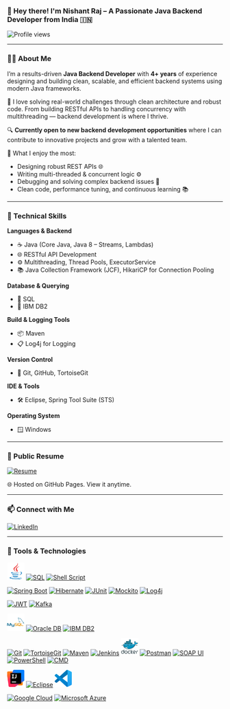 <h3 align="left">👋 Hey there! I'm Nishant Raj – A Passionate Java Backend Developer from India 🇮🇳</h3>

<p align="left">
  <img src="https://komarev.com/ghpvc/?username=nishantunderstand&label=Profile%20views&color=0e75b6&style=flat" alt="Profile views" />
</p>

---

### 🧑‍💻 About Me

I’m a results-driven **Java Backend Developer** with **4+ years** of experience designing and building clean, scalable, and efficient backend systems using modern Java frameworks.

🚀 I love solving real-world challenges through clean architecture and robust code. From building RESTful APIs to handling concurrency with multithreading — backend development is where I thrive.

🔍 **Currently open to new backend development opportunities** where I can contribute to innovative projects and grow with a talented team.

💬 What I enjoy the most:
- Designing robust REST APIs 🌐  
- Writing multi-threaded & concurrent logic ⚙️  
- Debugging and solving complex backend issues 🐛  
- Clean code, performance tuning, and continuous learning 📚

---

### 🔧 Technical Skills

**Languages & Backend**  
- ☕ Java (Core Java, Java 8 – Streams, Lambdas)  
- 🌐 RESTful API Development  
- ⚙️ Multithreading, Thread Pools, ExecutorService  
- 📚 Java Collection Framework (JCF), HikariCP for Connection Pooling  

**Database & Querying**  
- 🧠 SQL  
- 💾 IBM DB2  

**Build & Logging Tools**  
- 📦 Maven  
- 📋 Log4j for Logging  

**Version Control**  
- 🔁 Git, GitHub, TortoiseGit  

**IDE & Tools**  
- 🛠️ Eclipse, Spring Tool Suite (STS)  

**Operating System**  
- 🪟 Windows  

---

### 📄 Public Resume

[![Resume](https://img.shields.io/badge/View%20My%20Resume-PDF-informational?style=flat&logo=adobeacrobatreader&logoColor=white&color=E60023)](https://nishantunderstand.github.io/nishantunderstand/)

🌐 Hosted on GitHub Pages. View it anytime.

---

### 📫 Connect with Me

<a href="https://linkedin.com/in/nishantunderstand" target="_blank">
  <img src="https://raw.githubusercontent.com/rahuldkjain/github-profile-readme-generator/master/src/images/icons/Social/linked-in-alt.svg" alt="LinkedIn" width="30" height="30"/>
</a>

---

### 🧰 Tools & Technologies

<p align="left">
  <!-- Languages -->
  <a href="https://www.java.com" target="_blank"><img src="https://raw.githubusercontent.com/devicons/devicon/master/icons/java/java-original.svg" alt="Java" width="40" height="40"/></a>
  <a href="https://www.w3schools.com/sql/" target="_blank"><img src="https://www.svgrepo.com/show/331760/sql-database-generic.svg" alt="SQL" width="40" height="40"/></a>
  <a href="https://www.gnu.org/software/bash/" target="_blank"><img src="https://www.vectorlogo.zone/logos/gnu_bash/gnu_bash-icon.svg" alt="Shell Script" width="40" height="40"/></a>

  <!-- Frameworks & Libraries -->
  <a href="https://spring.io/" target="_blank"><img src="https://www.vectorlogo.zone/logos/springio/springio-icon.svg" alt="Spring Boot" width="40" height="40"/></a>
  <a href="https://hibernate.org/" target="_blank"><img src="https://www.vectorlogo.zone/logos/hibernate/hibernate-icon.svg" alt="Hibernate" width="40" height="40"/></a>
  <a href="https://junit.org/" target="_blank"><img src="https://upload.wikimedia.org/wikipedia/commons/8/82/JUnit_5_Banner.png" alt="JUnit" width="40" height="40"/></a>
  <a href="https://site.mockito.org/" target="_blank"><img src="https://avatars.githubusercontent.com/u/7554960?s=200&v=4" alt="Mockito" width="40" height="40"/></a>
  <a href="https://logging.apache.org/log4j/2.x/" target="_blank"><img src="https://seeklogo.com/images/A/apache-log4j-logo-C6CA282363-seeklogo.com.png" alt="Log4j" width="40" height="40"/></a>

  <!-- Microservices & Messaging -->
  <a href="https://jwt.io/" target="_blank"><img src="https://avatars.githubusercontent.com/u/82391485?s=280&v=4" alt="JWT" width="40" height="40"/></a>
  <a href="https://kafka.apache.org/" target="_blank"><img src="https://www.vectorlogo.zone/logos/apache_kafka/apache_kafka-icon.svg" alt="Kafka" width="40" height="40"/></a>

  <!-- Databases -->
  <a href="https://www.mysql.com/" target="_blank"><img src="https://raw.githubusercontent.com/devicons/devicon/master/icons/mysql/mysql-original-wordmark.svg" alt="MySQL" width="40" height="40"/></a>
  <a href="https://www.oracle.com/database/" target="_blank"><img src="https://www.vectorlogo.zone/logos/oracle/oracle-icon.svg" alt="Oracle DB" width="40" height="40"/></a>
  <a href="https://www.ibm.com/products/db2" target="_blank"><img src="https://www.ibm.com/favicon.ico" alt="IBM DB2" width="40" height="40"/></a>

  <!-- Tools -->
  <a href="https://git-scm.com/" target="_blank"><img src="https://www.vectorlogo.zone/logos/git-scm/git-scm-icon.svg" alt="Git" width="40" height="40"/></a>
  <a href="https://tortoisegit.org/" target="_blank"><img src="https://upload.wikimedia.org/wikipedia/en/e/e3/TortoiseGit_icon.png" alt="TortoiseGit" width="40" height="40"/></a>
  <a href="https://maven.apache.org/" target="_blank"><img src="https://www.vectorlogo.zone/logos/apache_maven/apache_maven-icon.svg" alt="Maven" width="40" height="40"/></a>
  <a href="https://www.jenkins.io/" target="_blank"><img src="https://www.vectorlogo.zone/logos/jenkins/jenkins-icon.svg" alt="Jenkins" width="40" height="40"/></a>
  <a href="https://www.docker.com/" target="_blank"><img src="https://raw.githubusercontent.com/devicons/devicon/master/icons/docker/docker-original-wordmark.svg" alt="Docker" width="40" height="40"/></a>
  <a href="https://www.postman.com/" target="_blank"><img src="https://www.vectorlogo.zone/logos/getpostman/getpostman-icon.svg" alt="Postman" width="40" height="40"/></a>
  <a href="https://www.soapui.org/" target="_blank"><img src="https://seeklogo.com/images/S/soapui-logo-95B6E76EAF-seeklogo.com.png" alt="SOAP UI" width="40" height="40"/></a>
  <a href="https://learn.microsoft.com/en-us/powershell/" target="_blank"><img src="https://www.vectorlogo.zone/logos/powershell/powershell-icon.svg" alt="PowerShell" width="40" height="40"/></a>
  <a href="https://en.wikipedia.org/wiki/Cmd.exe" target="_blank"><img src="https://upload.wikimedia.org/wikipedia/commons/4/4c/Command_prompt_icon_%28Windows%29.png" alt="CMD" width="40" height="40"/></a>

  <!-- IDEs -->
  <a href="https://www.jetbrains.com/idea/" target="_blank"><img src="https://raw.githubusercontent.com/devicons/devicon/master/icons/intellij/intellij-original.svg" alt="IntelliJ IDEA" width="40" height="40"/></a>
  <a href="https://www.eclipse.org/" target="_blank"><img src="https://www.vectorlogo.zone/logos/eclipse/eclipse-icon.svg" alt="Eclipse" width="40" height="40"/></a>
  <a href="https://code.visualstudio.com/" target="_blank"><img src="https://raw.githubusercontent.com/devicons/devicon/master/icons/vscode/vscode-original.svg" alt="VS Code" width="40" height="40"/></a>

  <!-- Cloud -->
  <a href="https://cloud.google.com/" target="_blank"><img src="https://www.vectorlogo.zone/logos/cloudgoogle/cloudgoogle-icon.svg" alt="Google Cloud" width="40" height="40"/></a>
  <a href="https://azure.microsoft.com/en-in/get-started/" target="_blank"><img src="https://www.vectorlogo.zone/logos/microsoft_azure/microsoft_azure-icon.svg" alt="Microsoft Azure" width="40" height="40"/></a>
</p>
